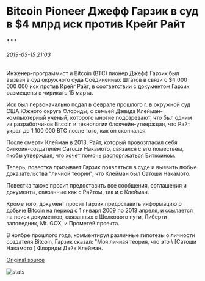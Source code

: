 # Bitcoin Pioneer Джефф Гарзик в суд в $4 млрд иск против Крейг Райт ...

###### 2019-03-15 21:03

Инженер-программист и Bitcoin (BTC) пионер Джефф Гарзик был вызван в суд окружного суда Соединенных Штатов в связи с $4 000 000 000 иск против Крейг Райт, в соответствии с документом Гарзик размещены в чирикать 15 марта.

Иск был первоначально подал в феврале прошлого г. в окружной суд США Южного округа Флориды, с семьей Дэвида Клейман-компьютерный ученый, которого многие подозревают, что был одним из разработчиков Bitcoin и технологии блокчейн-утверждая, что Райт украл до 1 100 000 BTC после того, как он скончался.

После смерти Клейман в 2013, Райт, который провозгласил себя биткоин-создателем Сатоши Накамото, связался с его поместьем, якобы утверждая, что хочет помочь распоряжаться Биткоином.

Теперь, повестка призывает Гарзик появляться в суде и выявить любые доказательства "личной теории", что Клейман был Сатоши Накамото.

Повестка также просит предоставить все сообщения, соглашения и документы, связанные как с Райтом, так и с Клейман.

Кроме того, документ просит Гарзик предоставить информацию о добыче Bitcoin на период с 1 января 2009 по 2013 апреля, и ссылается на поиск документов, связанных с Шелкового пути, Либерти-заповедник, Mt. GOX, и Прометей проекта.

В ноябре прошлого года, комментируя различные гипотезы о личности создателя Bitcoin, Гарзик сказал: "Моя личная теория, что это \ [Сатоши Накамото \] Флориды Дэйв Клейман.

[Original source](https://cointelegraph.com/news/bitcoin-pioneer-jeff-garzik-subpoenaed-in-4-bln-lawsuit-against-craig-wright)

![stats](https://c.statcounter.com/11760860/0/a89fa40b/1/ "stats")